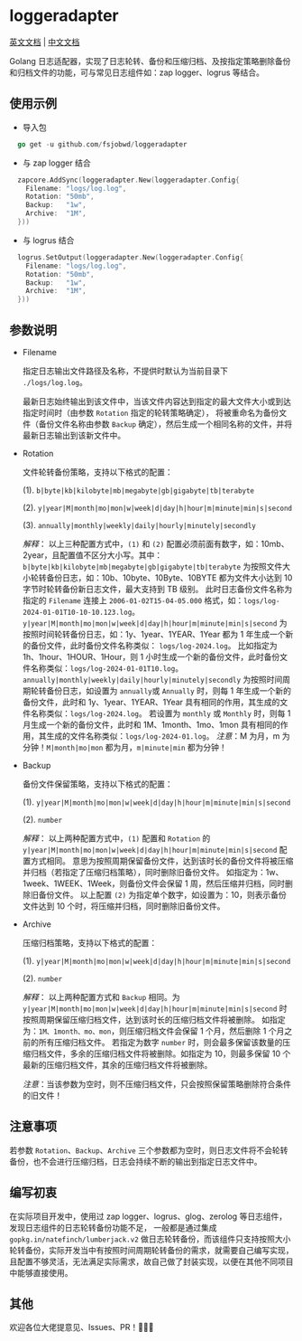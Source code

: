 # loggeradapter

[英文文档](README.md) | [中文文档](README_zh-CN.md)

Golang 日志适配器，实现了日志轮转、备份和压缩归档、及按指定策略删除备份和归档文件的功能，可与常见日志组件如：zap logger、logrus 等结合。

## 使用示例

-   导入包

```go
  go get -u github.com/fsjobwd/loggeradapter
```

-   与 zap logger 结合

```go
  zapcore.AddSync(loggeradapter.New(loggeradapter.Config{
	Filename: "logs/log.log",
	Rotation: "50mb",
	Backup:   "1w",
	Archive:  "1M",
  }))
```

-   与 logrus 结合

```go
  logrus.SetOutput(loggeradapter.New(loggeradapter.Config{
    Filename: "logs/log.log",
    Rotation: "50mb",
    Backup:   "1w",
    Archive:  "1M",
  }))
```

## 参数说明

-   Filename

    指定日志输出文件路径及名称，不提供时默认为当前目录下 `./logs/log.log`。

    最新日志始终输出到该文件中，当该文件内容达到指定的最大文件大小或到达指定时间时（由参数 `Rotation` 指定的轮转策略确定），
    将被重命名为备份文件（备份文件名称由参数 `Backup` 确定），然后生成一个相同名称的文件，并将最新日志输出到该新文件中。

-   Rotation

    文件轮转备份策略，支持以下格式的配置：

    (1). `b|byte|kb|kilobyte|mb|megabyte|gb|gigabyte|tb|terabyte`

    (2). `y|year|M|month|mo|mon|w|week|d|day|h|hour|m|minute|min|s|second`

    (3). `annually|monthly|weekly|daily|hourly|minutely|secondly`

    _解释_： 以上三种配置方式中，`(1)` 和 `(2)` 配置必须前面有数字，如：10mb、2year，且配置值不区分大小写。其中：
    `b|byte|kb|kilobyte|mb|megabyte|gb|gigabyte|tb|terabyte`
    为按照文件大小轮转备份日志，如：10b、10byte、10Byte、10BYTE 都为文件大小达到 10 字节时轮转备份新日志文件，最大支持到 TB 级别。
    此时日志备份文件名称为指定的 `Filename` 连接上 `2006-01-02T15-04-05.000` 格式，如：`logs/log-2024-01-01T10-10-10.123.log`。
    `y|year|M|month|mo|mon|w|week|d|day|h|hour|m|minute|min|s|second`
    为按照时间轮转备份日志，如：1y、1year、1YEAR、1Year 都为 1 年生成一个新的备份文件，此时备份文件名称类似： `logs/log-2024.log`。
    比如指定为 1h、1hour、1HOUR、1Hour，则 1 小时生成一个新的备份文件，此时备份文件名称类似：`logs/log-2024-01-01T10.log`。
    `annually|monthly|weekly|daily|hourly|minutely|secondly`
    为按照时间周期轮转备份日志，如设置为 `annually`或 `Annually` 时，则每 1 年生成一个新的备份文件，此时和 1y、1year、1YEAR、1Year 具有相同的作用，其生成的文件名称类似：`logs/log-2024.log`。
    若设置为 `monthly` 或 `Monthly` 时，则每 1 月生成一个新的备份文件，此时和 1M、1month、1mo、1mon 具有相同的作用，其生成的文件名称类似：`logs/log-2024-01.log`。
    _注意_：M 为月，m 为分钟！`M|month|mo|mon` 都为月，`m|minute|min` 都为分钟！

-   Backup

    备份文件保留策略，支持以下格式的配置：

    (1). `y|year|M|month|mo|mon|w|week|d|day|h|hour|m|minute|min|s|second`

    (2). `number`

    _解释_： 以上两种配置方式中，`(1)` 配置和 `Rotation` 的 `y|year|M|month|mo|mon|w|week|d|day|h|hour|m|minute|min|s|second` 配置方式相同。
    意思为按照周期保留备份文件，达到该时长的备份文件将被压缩并归档（若指定了压缩归档策略），同时删除旧备份文件。
    如指定为：1w、1week、1WEEK、1Week，则备份文件会保留 1 周，然后压缩并归档，同时删除旧备份文件。
    以上配置 `(2)` 为指定单个数字，如设置为：10，则表示备份文件达到 10 个时，将压缩并归档，同时删除旧备份文件。

-   Archive

    压缩归档策略，支持以下格式的配置：

    (1). `y|year|M|month|mo|mon|w|week|d|day|h|hour|m|minute|min|s|second`

    (2). `number`

    _解释_： 以上两种配置方式和 `Backup` 相同。为 `y|year|M|month|mo|mon|w|week|d|day|h|hour|m|minute|min|s|second` 时按照周期保留压缩归档文件，达到该时长的压缩归档文件将被删除。
    如指定为：`1M、1month、mo、mon`，则压缩归档文件会保留 1 个月，然后删除 1 个月之前的所有压缩归档文件。
    若指定为数字 `number` 时，则会最多保留该数量的压缩归档文件，多余的压缩归档文件将被删除。如指定为 10，则最多保留 10 个最新的压缩归档文件，其余的压缩归档文件将被删除。

    _注意_：当该参数为空时，则不压缩归档文件，只会按照保留策略删除符合条件的旧文件！

## 注意事项

若参数 `Rotation`、`Backup`、`Archive` 三个参数都为空时，则日志文件将不会轮转备份，也不会进行压缩归档，日志会持续不断的输出到指定日志文件中。

## 编写初衷

在实际项目开发中，使用过 zap logger、logrus、glog、zerolog 等日志组件，发现日志组件的日志轮转备份功能不足， 一般都是通过集成 `gopkg.in/natefinch/lumberjack.v2` 做日志轮转备份，而该组件只支持按照大小轮转备份，实际开发当中有按照时间周期轮转备份的需求，就需要自己编写实现，且配置不够灵活，无法满足实际需求，故自己做了封装实现，以便在其他不同项目中能够直接使用。

## 其他

欢迎各位大佬提意见、Issues、PR！🤝👊🫶
